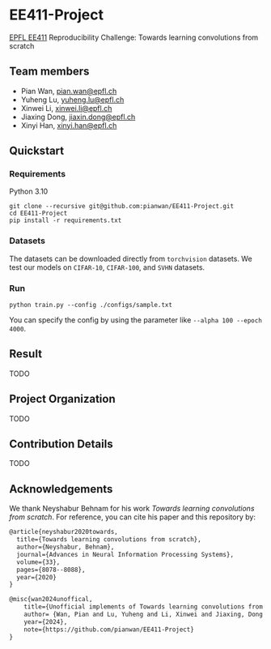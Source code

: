 # EE411-Project

[EPFL EE411](https://edu.epfl.ch/coursebook/en/fundamentals-of-inference-and-learning-EE-411) Reproducibility Challenge: Towards learning convolutions from scratch

## Team members

- Pian Wan, pian.wan@epfl.ch
- Yuheng Lu, yuheng.lu@epfl.ch
- Xinwei Li, xinwei.li@epfl.ch
- Jiaxing Dong, jiaxin.dong@epfl.ch
- Xinyi Han, xinyi.han@epfl.ch

## Quickstart

### Requirements

Python 3.10

```shell
git clone --recursive git@github.com:pianwan/EE411-Project.git
cd EE411-Project
pip install -r requirements.txt
```

### Datasets

The datasets can be downloaded directly from `torchvision` datasets. We test our models on `CIFAR-10`, `CIFAR-100`, and `SVHN` datasets.

### Run

```shell
python train.py --config ./configs/sample.txt
```
You can specify the config by using the parameter like `--alpha 100 --epoch 4000`.

## Result

TODO

## Project Organization

TODO

## Contribution Details

TODO

## Acknowledgements

We thank Neyshabur Behnam for his work _Towards learning convolutions from scratch_. For reference, you can cite his paper and this repository by:

```tex
@article{neyshabur2020towards,
  title={Towards learning convolutions from scratch},
  author={Neyshabur, Behnam},
  journal={Advances in Neural Information Processing Systems},
  volume={33},
  pages={8078--8088},
  year={2020}
}
```

```tex
@misc{wan2024unoffical,
    title={Unofficial implements of Towards learning convolutions from scratch},
    author= {Wan, Pian and Lu, Yuheng and Li, Xinwei and Jiaxing, Dong and Xinyi, Han},
    year={2024},
    note={https://github.com/pianwan/EE411-Project}
}
```